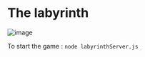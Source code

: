 # The labyrinth
![image](https://user-images.githubusercontent.com/42892662/113400557-4534b800-93a2-11eb-996f-21fe7574e91d.png)

To start the game : 
``` node labyrinthServer.js ```
